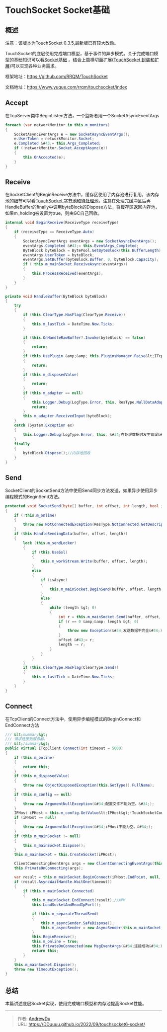 # TouchSocket Socket基础


## 概述

注意：该版本为TouchSocket 0.3.5,最新版已有较大改动。

TouchSocket的底层使用完成端口模型，基于事件的异步模式。关于完成端口模型的基础知识可以看[Socket基础](https://dduuuu.github.io/2022/09/dotnetbase1-socket/) 。结合上篇横切面扩展([TouchSocket 封装和扩展](https://dduuuu.github.io/2022/09/touchsocket5-encapsulationextension/))可以实现各种业务需求。

框架地址：https://github.com/RRQM/TouchSocket

文档地址：https://www.yuque.com/rrqm/touchsocket/index



## Accept

在TcpServer类中BeginListen方法，一个监听者用一个SocketAsyncEventArgs

```C#
foreach (var networkMonitor in this.m_monitors)
{
    SocketAsyncEventArgs e = new SocketAsyncEventArgs();
    e.UserToken = networkMonitor.Socket;
    e.Completed &#43;= this.Args_Completed;
    if (!networkMonitor.Socket.AcceptAsync(e))
    {
        this.OnAccepted(e);
    }
}
```

## Receive

在SocketClient的BeginReceive方法中，缓存区使用了内存池进行复用，该内存池的细节可以看[TouchSocket 字节池和待处理池](https://dduuuu.github.io/2022/09/touchsocket3-bytespoolwaithandlepool/)，注意在处理完缓冲区后再HandleBuffer的finally中调用byteBlock的Dispose方法，将缓存区返回内存池，如果m_holding被设置为true，则由GC自己回收。

```C#
internal void BeginReceive(ReceiveType receiveType)
{
    if (receiveType == ReceiveType.Auto)
    {
        SocketAsyncEventArgs eventArgs = new SocketAsyncEventArgs();
        eventArgs.Completed &#43;= this.EventArgs_Completed;
        ByteBlock byteBlock = BytePool.GetByteBlock(this.BufferLength);//内存池获取缓冲区
        eventArgs.UserToken = byteBlock;
        eventArgs.SetBuffer(byteBlock.Buffer, 0, byteBlock.Capacity);
        if (!this.m_mainSocket.ReceiveAsync(eventArgs))
        {
            this.ProcessReceived(eventArgs);
        }
    }
}

private void HandleBuffer(ByteBlock byteBlock)
{
    try
    {
        if (this.ClearType.HasFlag(ClearType.Receive))
        {
            this.m_lastTick = DateTime.Now.Ticks;
        }

        if (this.OnHandleRawBuffer?.Invoke(byteBlock) == false)
        {
            return;
        }
        if (this.UsePlugin &amp;&amp; this.PluginsManager.Raise&lt;ITcpPlugin&gt;(&#34;OnReceivingData&#34;, this, new ByteBlockEventArgs(byteBlock)))
        {
            return;
        }
        if (this.m_disposedValue)
        {
            return;
        }
        if (this.m_adapter == null)
        {
            this.Logger.Debug(LogType.Error, this, ResType.NullDataAdapter.GetDescription());
            return;
        }
        this.m_adapter.ReceivedInput(byteBlock);
    }
    catch (System.Exception ex)
    {
        this.Logger.Debug(LogType.Error, this, &#34;在处理数据时发生错误&#34;, ex);
    }
    finally
    {
        byteBlock.Dispose();//内存池回收
    }
}
```

## Send

SocketClient的SocketSend方法中使用Send同步方法发送，如果异步使用异步编程模式的BeginSend方法。

```C#
protected void SocketSend(byte[] buffer, int offset, int length, bool isAsync)
{
    if (!this.m_online)
    {
        throw new NotConnectedException(ResType.NotConnected.GetDescription());
    }
    if (this.HandleSendingData(buffer, offset, length))
    {
        lock (this.m_sendLocker)
        {
            if (this.UseSsl)
            {
                this.m_workStream.Write(buffer, offset, length);
            }
            else
            {
                if (isAsync)
                {
                    this.m_mainSocket.BeginSend(buffer, offset, length, SocketFlags.None, null, null);
                }
                else
                {
                    while (length &gt; 0)
                    {
                        int r = this.m_mainSocket.Send(buffer, offset, length, SocketFlags.None);
                        if (r == 0 &amp;&amp; length &gt; 0)
                        {
                            throw new Exception(&#34;发送数据不完全&#34;);
                        }
                        offset &#43;= r;
                        length -= r;
                    }
                }
            }
        }
        if (this.ClearType.HasFlag(ClearType.Send))
        {
            this.m_lastTick = DateTime.Now.Ticks;
        }
    }
}
```

## Connect

在TcpClient的Connect方法中，使用异步编程模式的BeginConnect和EndConnect方法

```C#
/// &lt;summary&gt;
/// 请求连接到服务器。
/// &lt;/summary&gt;
public virtual ITcpClient Connect(int timeout = 5000)
{
    if (this.m_online)
    {
        return this;
    }
    if (this.m_disposedValue)
    {
        throw new ObjectDisposedException(this.GetType().FullName);
    }
    if (this.m_config == null)
    {
        throw new ArgumentNullException(&#34;配置文件不能为空。&#34;);
    }
    IPHost iPHost = this.m_config.GetValue&lt;IPHost&gt;(TouchSocketConfigExtension.RemoteIPHostProperty);
    if (iPHost == null)
    {
        throw new ArgumentNullException(&#34;iPHost不能为空。&#34;);
    }
    if (this.m_mainSocket != null)
    {
        this.m_mainSocket.Dispose();
    }
    this.m_mainSocket = this.CreateSocket(iPHost);

    ClientConnectingEventArgs args = new ClientConnectingEventArgs(this.m_mainSocket);
    this.PrivateOnConnecting(args);

    var result = this.m_mainSocket.BeginConnect(iPHost.EndPoint, null, null);//APM
    if (result.AsyncWaitHandle.WaitOne(timeout))
    {
        if (this.m_mainSocket.Connected)
        {
            this.m_mainSocket.EndConnect(result);//APM
            this.LoadSocketAndReadIpPort();

            if (this.m_separateThreadSend)
            {
                this.m_asyncSender.SafeDispose();
                this.m_asyncSender = new AsyncSender(this.m_mainSocket, this.m_mainSocket.RemoteEndPoint, this.OnSeparateThreadSendError);
            }
            this.BeginReceive();
            this.m_online = true;
            this.PrivateOnConnected(new MsgEventArgs(&#34;连接成功&#34;));
            return this;
        }
    }
    this.m_mainSocket.Dispose();
    throw new TimeoutException();
}
```

## 总结

本篇讲述底层Socket实现，使用完成端口模型和内存池提高Socket性能。





---

> 作者: [AndrewDu](https://github.com/DDuuuu)  
> URL: https://DDuuuu.github.io/2022/09/touchsocket6-socket/  

